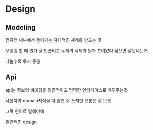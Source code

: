 # Design

## Modeling

컴퓨터 내부에서 돌아가는 자체적인 세계를 만드는 것

모델링 할 때 뭔가 잘 안풀리고 두개의 객체가 뭔가 꼬여있다 싶으면 잘못나눈거

나눌수록 묶기 좋음

## Api

api는 정보의 비대칭을 일관적이고 명백한 인터페이스로 메꿔주는것

사용자가 domain지식을 다 알면 잘 쓰지만 보통은 잘 모름

그쪽 언어로 말해야해

일관적인 design
